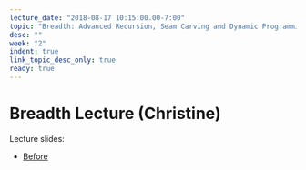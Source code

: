 ```yaml
---
lecture_date: "2018-08-17 10:15:00.00-7:00"
topic: "Breadth: Advanced Recursion, Seam Carving and Dynamic Programming"
desc: ""
week: "2"
indent: true
link_topic_desc_only: true
ready: true
---
```


# Breadth Lecture (Christine)

Lecture slides:
* [Before](/lectures/week2/Breadth2_SeamCarvingAndAdvancedRecursion.pdf)
